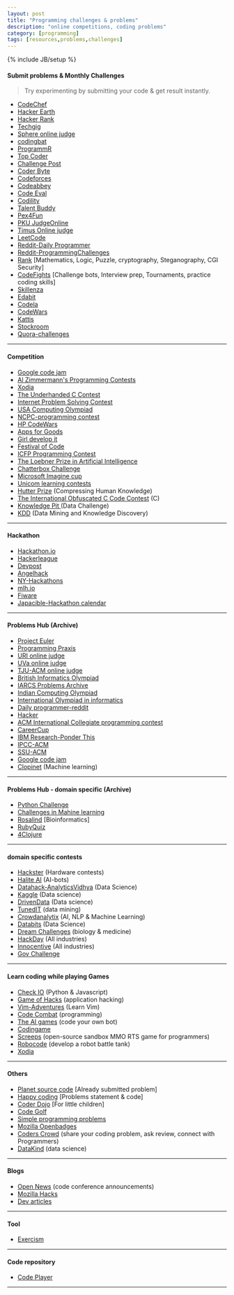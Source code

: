 ```yaml
---
layout: post
title: "Programming challenges & problems"
description: "online competitions, coding problems"
category: [programming]
tags: [resources,problems,challenges]
---
```

{% include JB/setup %}


#### Submit problems & Monthly Challenges
> Try experimenting by submitting your code & get result instantly.

* [CodeChef](http://www.codechef.com/ "Codechef homepage")
* [Hacker Earth](https://www.hackerearth.com/)
* [Hacker Rank](https://www.hackerrank.com)
* [Techgig](http://www.techgig.com/codecontest "Techgig homepage")
* [Sphere online judge](http://www.spoj.com/ "Sphere online judge homepage")
* [codingbat](http://codingbat.com/ "CodingBat homepage")
* [ProgrammR](http://www.programmr.com/ "ProgrammR homepage")
* [Top Coder](http://www.topcoder.com/ "Top coder homepage")
* [Challenge Post](http://challengepost.com/)
* [Coder Byte](http://coderbyte.com/)
* [Codeforces](http://codeforces.com/)
* [Codeabbey](http://www.codeabbey.com/)
* [Code Eval](https://www.codeeval.com/)
* [Codility](https://codility.com/programmers/)
* [Talent Buddy](https://www.talentbuddy.co/)
* [Pex4Fun](http://www.pexforfun.com/)
* [PKU JudgeOnline](http://poj.org/)
* [Timus Online judge](http://acm.timus.ru/)
* [LeetCode](https://leetcode.com/)
* [Reddit-Daily Programmer](http://www.reddit.com/r/dailyprogrammer)
* [Reddit-ProgrammingChallenges](https://www.reddit.com/r/programmingchallenges)
* [Rank](http://www.rankk.org) [Mathematics, Logic, Puzzle, cryptography, Steganography, CGI Security]
* [CodeFights](https://codefights.com/) [Challenge bots, Interview prep, Tournaments, practice coding skills]
* [Skillenza](https://skillenza.com/)
* [Edabit](https://edabit.com/)
* [Codela](https://www.codela.net)
* [CodeWars](https://www.codewars.com/)
* [Kattis](https://open.kattis.com/)
* [Stockroom](https://stockroom.io/)
* [Quora-challenges](https://www.quora.com/challenges)

-----

#### Competition
* [Google code jam](https://code.google.com/codejam/ "Code Jam homepage")
* [Al Zimmermann's Programming Contests](http://www.azspcs.net/)
* [Xodia](http://xodia.pythonanywhere.com/xodialatest/) 
* [The Underhanded C Contest](http://www.underhanded-c.org/)
* [Internet Problem Solving Contest](http://ipsc.ksp.sk/)
* [USA Computing Olympiad](http://www.usaco.org/index.php)
* [NCPC-programming contest](http://ncpc.idi.ntnu.no/)
* [HP CodeWars](http://www.hpcodewars.org/)
* [Apps for Goods](http://www.appsforgood.org/)
* [Girl develop it](https://www.girldevelopit.com/)
* [Festival of Code](http://festival.yrs.io/)
* [ICFP Programming Contest](http://icfpcontest.org/)
* [The Loebner Prize in Artificial Intelligence](http://www.loebner.net/Prizef/loebner-prize.html)
* [Chatterbox Challenge ](http://www.chatterboxchallenge.com/)
* [Microsoft Imagine cup](https://imagine.microsoft.com/)
* [Unicom learning contests](http://www.unicomlearning.com/contests.html)
* [Hutter Prize](http://prize.hutter1.net/index.htm) (Compressing Human Knowledge)
* [The International Obfuscated C Code Contest](http://www.ioccc.org/) (C)
* [Knowledge Pit ](https://knowledgepit.fedcsis.org/) (Data Challenge)
* [KDD](http://www.kdd.org/kdd-cup) (Data Mining and Knowledge Discovery)

-----

#### Hackathon
* [Hackathon.io](http://www.hackathon.io/events)
* [Hackerleague](https://www.hackerleague.org/hackathons)
* [Devpost](https://devpost.com/hackathons)
* [Angelhack](http://angelhack.com/)
* [NY-Hackathons](http://nyhackathons.com/)
* [mlh.io](https://mlh.io/)
* [Fiware](https://www.fiware.org/events/)
* [Japacible-Hackathon calendar](https://github.com/japacible/Hackathon-Calendar)

-----

#### Problems Hub (Archive)
* [Project Euler](https://projecteuler.net/ "Project Euler homepage")
* [Programming Praxis](http://programmingpraxis.com/)
* [URI online judge](https://www.urionlinejudge.com.br/judge/login)
* [UVa online judge](https://uva.onlinejudge.org/ )
* [TJU-ACM online judge](http://acm.tju.edu.cn/toj/)
* [British Informatics Olympiad](http://www.olympiad.org.uk/ "British Informatics Olympiad home page")
* [IARCS Problems Archive](http://opc.iarcs.org.in/ "IARCS Problems Archive homepage")
* [Indian Computing Olympiad](http://www.iarcs.org.in/inoi/archives.php)
* [International Olympiad in informatics](http://ioinformatics.org/index.shtml "International Olympiad in informatics")
* [Daily programmer-reddit](http://www.reddit.com/r/dailyprogrammer)
* [Hacker](http://www.hacker.org/)
* [ACM International Collegiate programming contest](http://acm.hit.edu.cn/judge/ProblemIndex.php)
* [CareerCup](http://www.careercup.com/)
* [IBM Research-Ponder This](https://www.research.ibm.com/haifa/ponderthis/index.shtml)
* [IPCC-ACM](https://icpc.baylor.edu/)
* [SSU-ACM](http://acm.sgu.ru/)
* [Google code jam](https://code.google.com/codejam/contests.html)
* [Clopinet](http://clopinet.com/challenges/) (Machine learning)

-----

#### Problems Hub - domain specific (Archive)
* [Python Challenge](http://www.pythonchallenge.com/ )
* [Challenges in Mahine learning](http://www.chalearn.org/)
* [Rosalind](http://rosalind.info/problems/locations/) [Bioinformatics]
* [RubyQuiz](http://rubyquiz.com/)
* [4Clojure](http://www.4clojure.com/)

-----

#### domain specific contests
* [Hackster](https://www.hackster.io/challenges) (Hardware contests)
* [Halite AI](https://halite.io/) (AI-bots)
* [Datahack-AnalyticsVidhya](http://datahack.analyticsvidhya.com/contest/all) (Data Science)
* [Kaggle](https://www.kaggle.com/) (Data science)
* [DrivenData](https://www.drivendata.org/) (Data science)
* [TunedIT](http://tunedit.org/challenges) (data mining)
* [Crowdanalytix](https://www.crowdanalytix.com/listContests) (AI, NLP & Machine Learning)
* [Databits](http://databits.io/challenges/opensource) (Data Science)
* [Dream Challenges](http://dreamchallenges.org/) (biology & medicine)
* [HackDay](https://hackaday.io/) (All industries)
* [Innocentive](https://www.innocentive.com) (All industries)
* [Gov Challenge](https://www.challenge.gov/list/)

-----

#### Learn coding while playing Games
* [Check IO](https://checkio.org/) (Python & Javascript)
* [Game of Hacks](http://www.gameofhacks.com/) (application hacking)
* [Vim-Adventures](https://vim-adventures.com/) (Learn Vim)
* [Code Combat](https://codecombat.com/) (programming)
* [The AI games](http://theaigames.com/) (code your own bot)
* [Codingame](https://www.codingame.com)
* [Screeps](https://screeps.com/) (open-source sandbox MMO RTS game for programmers)
* [Robocode](http://robocode.sourceforge.net/) (develop a robot battle tank)
* [Xodia](http://xodia.pythonanywhere.com/)

------

#### Others
* [Planet source code](http://www.planet-source-code.com/) [Already submitted problem]
* [Happy coding](http://happycodings.com/) [Problems statement & code]
* [Coder Dojo](https://coderdojo.com/ ) [For little children]
* [Code Golf](http://codegolf.com/ "Code Golf home page")
* [Simple programming problems](http://adriann.github.io/programming_problems.html)
* [Mozilla Openbadges](https://backpack.openbadges.org/backpack/login)
* [Coders Crowd](http://coderscrowd.com/app/public/home) (share your coding problem, ask review, connect with Programmers)
* [DataKind](http://www.datakind.org/) (data science)

----

#### Blogs
* [Open News](https://source.opennews.org/en-US/) (code conference announcements)
* [Mozilla Hacks](https://hacks.mozilla.org/ "Mozilla Hacks")
* [Dev articles](http://www.devarticles.com/ "Dev Articles")

----

#### Tool
* [Exercism](http://exercism.io/)

----

#### Code repository
* [Code Player](http://thecodeplayer.com/)

----
